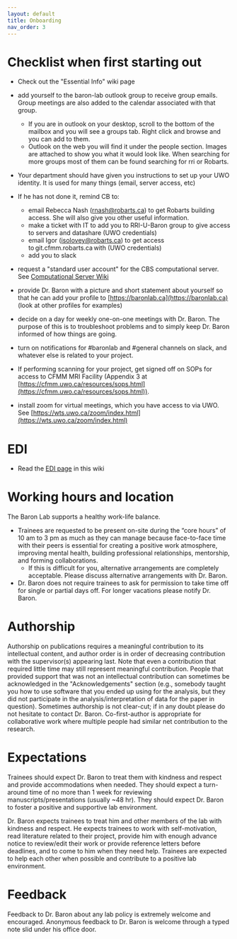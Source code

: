 ```yaml
---
layout: default
title: Onboarding
nav_order: 3
---
```


# Checklist when first starting out 

- Check out the "Essential Info" wiki page 

- add yourself to the baron-lab outlook group to receive group emails. Group meetings are also added to the calendar associated with that group.
    - If you are in outlook on your desktop, scroll to the bottom of the mailbox and you will see a groups tab. Right click and browse and you can add to them.
    - Outlook on the web you will find it under the people section. Images are attached to show you what it would look like. When searching for more groups most of them can be found searching for rri or Robarts.

- Your department should have given you instructions to set up your UWO identity. It is used for many things (email, server access, etc)

- If he has not done it, remind CB to: 
    - email Rebecca Nash (rnash@robarts.ca) to get Robarts building access. She will also give you other useful information.
    - make a ticket with IT to add you to RRI-U-Baron group to give access to servers and datashare (UWO credentials)
    - email Igor (isolovey@robarts.ca) to get access to git.cfmm.robarts.ca with (UWO credentials)
    - add you to slack 

- request a "standard user account" for the CBS computational server. See [Computational Server Wiki](https://osf.io/k89fh/wiki/Computational%20Core%20Server/?view_only=8281493cc75d429285735c98c1267261)

- provide Dr. Baron with a picture and short statement about yourself so that he can add your profile to [https://baronlab.ca](https://baronlab.ca) (look at other profiles for examples)

- decide on a day for weekly one-on-one meetings with Dr. Baron. The purpose of this is to troubleshoot problems and to simply keep Dr. Baron informed of how things are going.

- turn on notifications for #baronlab and #general channels on slack, and whatever else is related to your project.

- If performing scanning for your project, get signed off on SOPs for access to CFMM MRI Facility (Appendix 3 at [https://cfmm.uwo.ca/resources/sops.html](https://cfmm.uwo.ca/resources/sops.html)).  

- install zoom for virtual meetings, which you have access to via UWO. See [https://wts.uwo.ca/zoom/index.html](https://wts.uwo.ca/zoom/index.html) 

# EDI
- Read the [EDI page](https://baron-lab.github.io/wiki/docs/edi.html) in this wiki

# Working hours and location 
The Baron Lab supports a healthy work-life balance. 
- Trainees are requested to be present on-site during the “core hours” of 10 am to 3 pm as much as they can manage because face-to-face time with their peers is essential for creating a positive work atmosphere, improving mental health, building professional relationships, mentorship, and forming collaborations. 
    - If this is difficult for you, alternative arrangements are completely acceptable. Please discuss alternative arrangements with Dr. Baron. 
- Dr. Baron does not require trainees to ask for permission to take time off for single or partial days off. For longer vacations please notify Dr. Baron. 

# Authorship
Authorship on publications requires a meaningful contribution to its intellectual content, and author order is in order of decreasing contribution with the supervisor(s) appearing last. Note that even a contribution that required little time may still represent meaningful contribution. People that provided support that was not an intellectual contribution can sometimes be acknowledged in the "Acknowledgements" section (e.g., somebody taught you how to use software that you ended up using for the analysis, but they did not participate in the analysis/interpretation of data for the paper in question). Sometimes authorship is not clear-cut; if in any doubt please do not hesitate to contact Dr. Baron. Co-first-author is appropriate for collaborative work where multiple people had similar net contribution to the research.

# Expectations 
Trainees should expect Dr. Baron to treat them with kindness and respect and provide accommodations when needed. They should expect a turn-around time of no more than 1 week for reviewing manuscripts/presentations (usually ~48 hr). They should expect Dr. Baron to foster a positive and supportive lab environment.

Dr. Baron expects trainees to treat him and other members of the lab with kindness and respect. He expects trainees to work with self-motivation, read literature related to their project, provide him with enough advance notice to review/edit their work or provide reference letters before deadlines, and to come to him when they need help. Trainees are expected to help each other when possible and contribute to a positive lab environment.

# Feedback
Feedback to Dr. Baron about any lab policy is extremely welcome and encouraged. Anonymous feedback to Dr. Baron is welcome through a typed note slid under his office door. 
